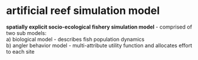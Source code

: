 # artificial reef simulation model
**spatially explicit socio-ecological fishery simulation model** - comprised of two sub models: \
a) biological model - describes fish population dynamics \
b) angler behavior model - multi-attribute utility function and allocates effort to each site 
